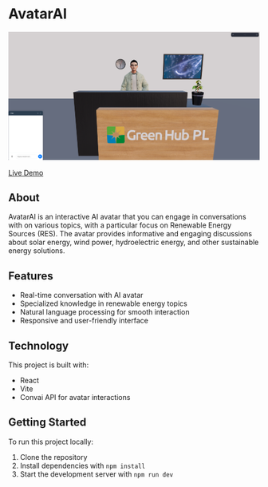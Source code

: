 # AvatarAI

[![AvatarAI](./readme_img.png)](https://avatar-ai-gray.vercel.app/)

[Live Demo](https://avatar-ai-ge.vercel.app/)

## About

AvatarAI is an interactive AI avatar that you can engage in conversations with on various topics, with a particular focus on Renewable Energy Sources (RES). The avatar provides informative and engaging discussions about solar energy, wind power, hydroelectric energy, and other sustainable energy solutions.

## Features

- Real-time conversation with AI avatar
- Specialized knowledge in renewable energy topics
- Natural language processing for smooth interaction
- Responsive and user-friendly interface

## Technology

This project is built with:
- React
- Vite
- Convai API for avatar interactions

## Getting Started

To run this project locally:

1. Clone the repository
2. Install dependencies with `npm install`
3. Start the development server with `npm run dev`
